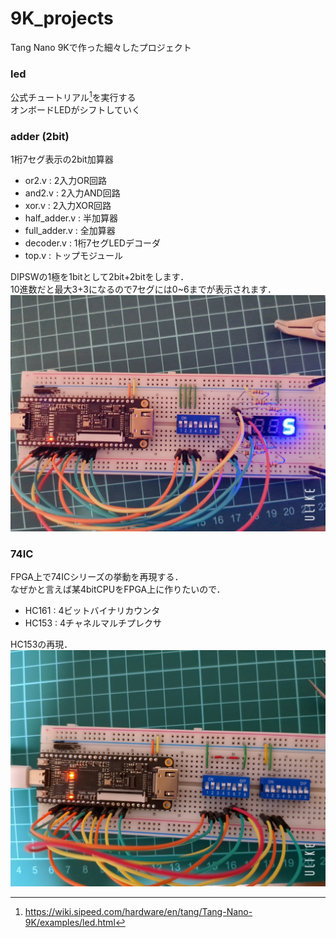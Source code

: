# 9K_projects
Tang Nano 9Kで作った細々したプロジェクト

### led
公式チュートリアル[^1]を実行する\
オンボードLEDがシフトしていく

### adder (2bit)
1桁7セグ表示の2bit加算器
- or2.v : 2入力OR回路
- and2.v : 2入力AND回路
- xor.v : 2入力XOR回路
- half_adder.v : 半加算器
- full_adder.v : 全加算器
- decoder.v : 1桁7セグLEDデコーダ
- top.v : トップモジュール

DIPSWの1極を1bitとして2bit+2bitをします．\
10進数だと最大3+3になるので7セグには0~6までが表示されます．
![2bitadder](https://github.com/osainhh/9K_projects/blob/main/pic/2bitadder.jpg)

### 74IC
FPGA上で74ICシリーズの挙動を再現する．\
なぜかと言えば某4bitCPUをFPGA上に作りたいので．
- HC161 : 4ビットバイナリカウンタ
- HC153 : 4チャネルマルチプレクサ

HC153の再現．
![74IC](https://github.com/osainhh/9K_projects/blob/main/pic/74IC.jpg)

[^1]: https://wiki.sipeed.com/hardware/en/tang/Tang-Nano-9K/examples/led.html
